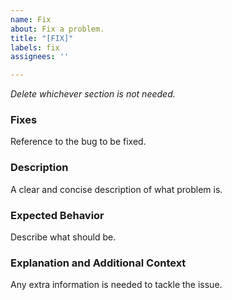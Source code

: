 ```yaml
---
name: Fix
about: Fix a problem.
title: "[FIX]"
labels: fix
assignees: ''

---
```


_Delete whichever section is not needed._

### Fixes
Reference to the bug to be fixed.

### Description
A clear and concise description of what problem is.

### Expected Behavior
Describe what should be.

### Explanation and Additional Context
Any extra information is needed to tackle the issue.


